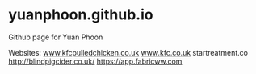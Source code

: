 yuanphoon.github.io
===================

Github page for Yuan Phoon

Websites:
www.kfcpulledchicken.co.uk
www.kfc.co.uk
startreatment.co
http://blindpigcider.co.uk/
https://app.fabricww.com
